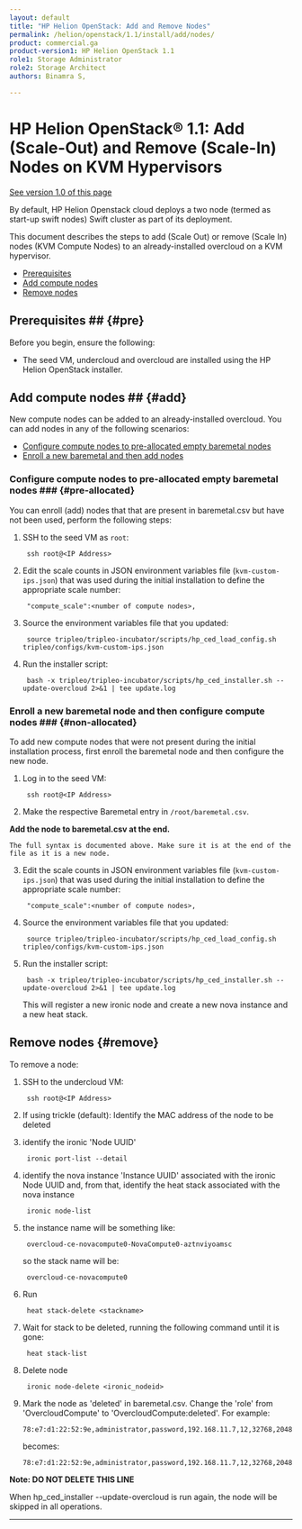 ```yaml
---
layout: default
title: "HP Helion OpenStack: Add and Remove Nodes"
permalink: /helion/openstack/1.1/install/add/nodes/
product: commercial.ga
product-version1: HP Helion OpenStack 1.1
role1: Storage Administrator
role2: Storage Architect
authors: Binamra S, 

---
```

<!--PUBLISHED-->


<script>

function PageRefresh {
onLoad="window.refresh"
}

PageRefresh();

</script>

<!--
<p style="font-size: small;"> <a href="/helion/openstack/1.1/install-beta/prereqs/">&#9664; PREV</a> | <a href="/helion/openstack/1.1/install-beta-overview/">&#9650; UP</a> | <a href="/helion/openstack/1.1/install-beta/vsa/">NEXT &#9654;</a> </p>
-->

# HP Helion OpenStack&reg; 1.1: Add (Scale-Out) and Remove (Scale-In) Nodes on KVM Hypervisors
[See version 1.0 of this page](/helion/openstack/install/add/nodes/)

<!---This document describes the steps to add and remove nodes (scale in or scale out the VSA and Compute nodes) on an already installed overcloud-->
By default, HP Helion Openstack cloud deploys a two node (termed as start-up swift nodes) Swift cluster as part of its deployment.

This document describes the steps to add (Scale Out) or remove (Scale In) nodes (KVM Compute Nodes) to an already-installed overcloud on a KVM hypervisor. 

- [Prerequisites](#pre)
- [Add compute nodes](#add)
- [Remove nodes](#remove)

## Prerequisites ## {#pre}

Before you begin, ensure the following:

- The seed VM, undercloud and overcloud are installed using the HP Helion OpenStack installer.

## Add compute nodes ## {#add}

New compute nodes can be added to an already-installed overcloud. You can add nodes in any of the following scenarios:

- [Configure compute nodes to pre-allocated empty baremetal nodes](#pre-allocated)
- [Enroll a new baremetal and then add nodes](#non-allocated)

### Configure compute nodes to pre-allocated empty baremetal nodes ### {#pre-allocated}

You can enroll (add) nodes that that are present in baremetal.csv but have not been used, perform the following steps:


1. SSH to the seed VM as `root`:

 		ssh root@<IP Address>

2. Edit the scale counts in JSON environment variables file (`kvm-custom-ips.json`) that was used during the initial installation to define the appropriate scale number:

		"compute_scale":<number of compute nodes>,

3. Source the environment variables file that you updated:  

		source tripleo/tripleo-incubator/scripts/hp_ced_load_config.sh tripleo/configs/kvm-custom-ips.json

4. Run the installer script:

		bash -x tripleo/tripleo-incubator/scripts/hp_ced_installer.sh --update-overcloud 2>&1 | tee update.log


### Enroll a new baremetal node and then configure compute nodes ### {#non-allocated}

To add new compute nodes that were not present during the initial installation process, first enroll the baremetal node and then configure the new node.

1. Log in to the seed VM:

		ssh root@<IP Address>

2. Make the respective Baremetal entry in `/root/baremetal.csv`.   
	<!---If the `/root/overcloud-config.json` is not present, copy the overcloud template config file to `/root/overcloud-config.json`: 
		cp /root/tripleo/tripleo-incubator/scripts/ee-config.json /root/overcloud-config.json-->
**Add the node to baremetal.csv at the end.**

    The full syntax is documented above. Make sure it is at the end of the file as it is a new node.
3. Edit the scale counts in JSON environment variables file (`kvm-custom-ips.json`) that was used during the initial installation to define the appropriate scale number:

		"compute_scale":<number of compute nodes>,

4. Source the environment variables file that you updated:  

		source tripleo/tripleo-incubator/scripts/hp_ced_load_config.sh tripleo/configs/kvm-custom-ips.json

5. Run the installer script:

		bash -x tripleo/tripleo-incubator/scripts/hp_ced_installer.sh --update-overcloud 2>&1 | tee update.log


   This will register a new ironic node and create a new nova instance and a new heat stack.


## Remove nodes {#remove}

To remove a node:

1. SSH to the undercloud VM:

		ssh root@<IP Address>

2. If using trickle (default):
   Identify the MAC address of the node to be deleted

		

3. identify the ironic 'Node UUID'

		ironic port-list --detail

4. identify the nova instance 'Instance UUID' associated with the ironic Node UUID and, from that, identify the heat stack associated with the nova instance


		ironic node-list

5. the instance name will be something like:

		overcloud-ce-novacompute0-NovaCompute0-aztnviyoamsc
   so the stack name will be:

		overcloud-ce-novacompute0



1. Run

		heat stack-delete <stackname>

6. Wait for stack to be deleted, running the following command until it is gone:

		heat stack-list 

1. Delete node

		ironic node-delete <ironic_nodeid>

8. 	Mark the node as 'deleted' in baremetal.csv. Change the 'role' from 'OvercloudCompute' to 'OvercloudCompute:deleted'.
    For example:

		78:e7:d1:22:52:9e,administrator,password,192.168.11.7,12,32768,2048,OvercloudCompute,IPMI

    becomes:

		78:e7:d1:22:52:9e,administrator,password,192.168.11.7,12,32768,2048,OvercloudCompute:deleted,IPMI
**Note: DO NOT DELETE THIS LINE**

When hp&#95;ced&#95;installer --update-overcloud is run again, the node will be skipped in all operations.



		


----

     
